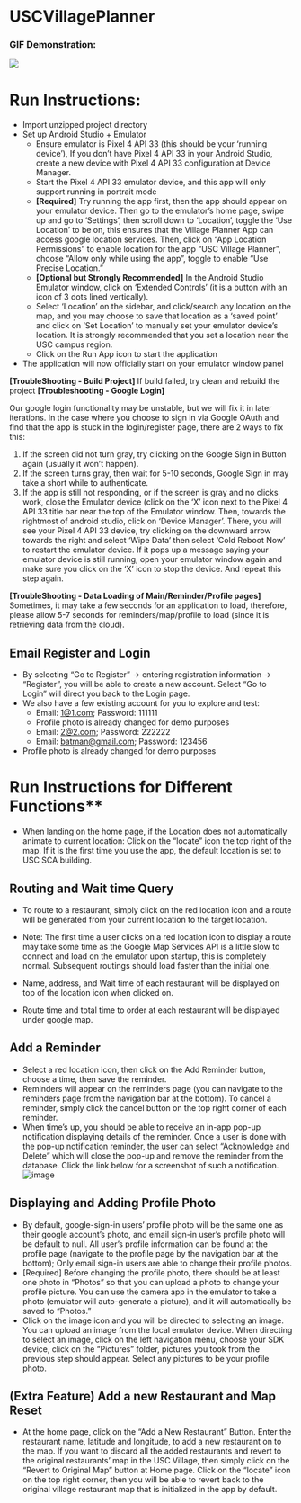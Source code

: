 # USCVillagePlanner
### GIF Demonstration:
![](https://github.com/WeiLong27/public_project_gif/blob/master/dynamic_island.gif)

# Run Instructions:
* Import unzipped project directory
* Set up Android Studio + Emulator
   - Ensure emulator is Pixel 4 API 33 (this should be your ‘running device’), If you don’t have Pixel 4 API 33 in your Android Studio, create a new device with Pixel 4 API 33 configuration at Device Manager.
   - Start the Pixel 4 API 33 emulator device, and this app will only support running in portrait mode
   - **[Required]** Try running the app first, then the app should appear on your emulator device. Then go to the emulator’s home page, swipe up and go to ‘Settings’, then scroll down to ‘Location’, toggle the ‘Use Location’ to be on, this ensures that the Village Planner App can access google location services. Then, click on “App Location Permissions” to enable location for the app “USC Village Planner”, choose “Allow only while using the app”, toggle to enable “Use Precise  Location.”
   - **[Optional but Strongly Recommended]** In the Android Studio Emulator window, click on ‘Extended Controls’ (it is a button with an icon of 3 dots lined vertically).
   - Select ‘Location’ on the sidebar, and click/search any location on the map, and you may choose to save that location as a ‘saved point’ and click on ‘Set Location’ to manually set your emulator device’s location. It is strongly recommended that you set a location near the USC campus region.
   - Click on the Run App icon to start the application
* The application will now officially start on your emulator window panel

**[TroubleShooting - Build Project]** If build failed, try clean and rebuild the project
**[Troubleshooting - Google Login]**

Our google login functionality may be unstable, but we will fix it in later iterations.
In the case where you choose to sign in via Google OAuth and find that the app is stuck in the login/register page, there are 2 ways to fix this:
1. If the screen did not turn gray, try clicking on the Google Sign in Button again (usually it won’t happen).
2. If the screen turns gray, then wait for 5-10 seconds, Google Sign in may take a short while to authenticate.
3. If the app is still not responding, or if the screen is gray and no clicks work, close the Emulator device (click on the ‘X’ icon next to the Pixel 4 API 33 title bar near the top of the Emulator window.
   Then, towards the rightmost of android studio, click on ‘Device Manager’. There, you will see your Pixel 4 API 33 device, try clicking on the downward arrow towards the right and select ‘Wipe Data’ then select ‘Cold Reboot Now’ to restart the emulator device. If it pops up a message saying your emulator device is still running, open your emulator window again and make sure you click on the ‘X’ icon to stop the device. And repeat this step again.

**[TroubleShooting - Data Loading of Main/Reminder/Profile pages]** Sometimes, it may take a few seconds for an application to load, therefore, please allow 5-7 seconds for reminders/map/profile to load (since it is retrieving data from the cloud).

## Email Register and Login
* By selecting “Go to Register” -> entering registration information -> “Register”, you will be able to create a new account. Select “Go to Login” will direct you back to the Login page.
* We also have a few existing account for you to explore and test:
   - Email: 1@1.com; Password: 111111
   - Profile photo is already changed for demo purposes
   - Email: 2@2.com; Password: 222222
   - Email: batman@gmail.com; Password: 123456
* Profile photo is already changed for demo purposes

# Run Instructions for Different Functions**

* When landing on the home page, if the Location does not automatically animate to current location: Click on the “locate” icon the top right of the map. If it is the first time you use the app, the default location is set to USC SCA building.

## Routing and Wait time Query
* To route to a restaurant, simply click on the red location icon and a route will be generated from your current location to the target location.

* Note: The first time a user clicks on a red location icon to display a route may take some time as the Google Map Services API is a little slow to connect and load on the emulator upon startup, this is completely normal. Subsequent routings should load faster than the initial one.
* Name, address, and Wait time of each restaurant will be displayed on top of the location icon when clicked on.
* Route time and total time to order at each restaurant will be displayed under google map.

## Add a Reminder
* Select a red location icon, then click on the Add Reminder button, choose a time, then save the reminder.
* Reminders will appear on the reminders page (you can navigate to the reminders page from the navigation bar at the bottom). To cancel a reminder, simply click the cancel button on the top right corner of each reminder.
* When time’s up, you should be able to receive an in-app pop-up notification displaying details of the reminder. Once a user is done with the pop-up notification reminder, the user can select “Acknowledge and Delete” which will close the pop-up and remove the reminder from the database. Click the link below for a screenshot of such a notification.
![image](https://user-images.githubusercontent.com/50726914/200222364-b7af9305-262f-43d8-8aa6-79da7868fc4a.jpg)

## Displaying and Adding Profile Photo

* By default, google-sign-in users’ profile photo will be the same one as their google account’s photo, and email sign-in user’s profile photo will be default to null. All user’s profile information can be found at the profile page (navigate to the profile page by the navigation bar at the bottom); Only email sign-in users are able to change their profile photos.
* [Required] Before changing the profile photo, there should be at least one photo in “Photos” so that you can upload a photo to change your profile picture. You can use the camera app in the emulator to take a photo (emulator will auto-generate a picture), and it will automatically be saved to “Photos.”
* Click on the image icon and you will be directed to selecting an image. You can upload an image from the local emulator device. When directing to select an image, click on the left navigation menu, choose your SDK device, click on the “Pictures” folder, pictures you took from the previous step should appear. Select any pictures to be your profile photo.

## (Extra Feature) Add a new Restaurant and Map Reset
* At the home page, click on the “Add a New Restaurant” Button. Enter the restaurant name, latitude and longitude, to add a new restaurant on to the map. If you want to discard all the added restaurants and revert to the original restaurants’ map in the USC Village, then simply click on the “Revert to Original Map” button at Home page. Click on the “locate” icon on the top right corner, then you will be able to revert back to the original village restaurant map that is initialized in the app by default.
